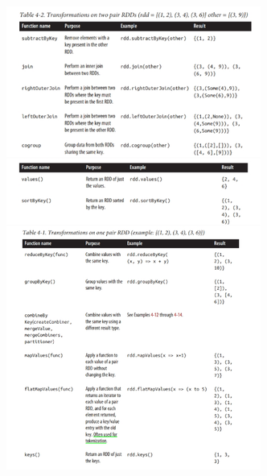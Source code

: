 ![RDD Functions -1](spark/ls01.jpeg)
![RDD Functions -2](spark/ls02.jpeg)
![RDD Functions -3](spark/ls03.jpeg)
